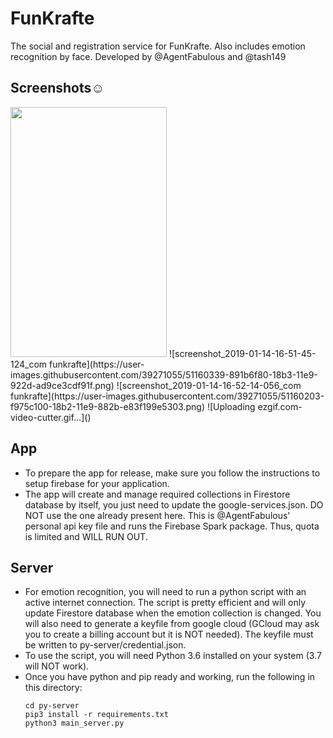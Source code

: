 # FunKrafte

The social and registration service for FunKrafte. Also includes emotion recognition by face.
Developed by @AgentFabulous and @tash149

## Screenshots:relaxed:
<img src="https://user-images.githubusercontent.com/39271055/51160331-828cf800-18b3-11e9-9e1b-b09b1b7906a8.png" width="250" height="400"/>
![screenshot_2019-01-14-16-51-45-124_com funkrafte](https://user-images.githubusercontent.com/39271055/51160339-891b6f80-18b3-11e9-922d-ad9ce3cdf91f.png)
![screenshot_2019-01-14-16-52-14-056_com funkrafte](https://user-images.githubusercontent.com/39271055/51160203-f975c100-18b2-11e9-882b-e83f199e5303.png)
![Uploading ezgif.com-video-cutter.gif…]()

## App
- To prepare the app for release, make sure you follow the instructions to setup firebase for your application.
- The app will create and manage required collections in Firestore database by itself, you just need to update the google-services.json.
  DO NOT use the one already present here. This is @AgentFabulous' personal api key file and runs the Firebase Spark package. Thus, quota is limited and WILL RUN OUT.


## Server
- For emotion recognition, you will need to run a python script with an active internet connection. The script is pretty efficient and will only update Firestore database when the emotion collection is changed. You will also need to generate a keyfile from google cloud (GCloud may ask you to create a billing account but it is NOT needed). The keyfile must be written to py-server/credential.json.
- To use the script, you will need Python 3.6 installed on your system (3.7 will NOT work).
- Once you have python and pip ready and working, run the following in this directory:
    ```
    cd py-server
    pip3 install -r requirements.txt
    python3 main_server.py
    ```
